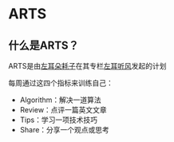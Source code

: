 # ARTS

## 什么是ARTS？
ARTS是由[左耳朵耗子](http://weibo.com/haoel?s=6cm7D0)在其专栏[左耳听风](https://time.geekbang.org/column/48)发起的计划

每周通过这四个指标来训练自己：
- Algorithm：解决一道算法
- Review：点评一篇英文文章
- Tips：学习一项技术技巧
- Share：分享一个观点或思考
